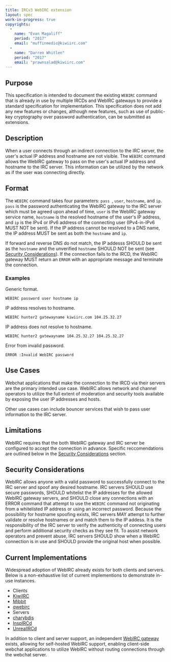 ```yaml
---
title: IRCv3 WebIRC extension
layout: spec
work-in-progress: true
copyrights:
  -
    name: "Evan Magaliff"
    period: "2017"
    email: "muffinmedic@kiwiirc.com"
  -
    name: "Darren Whitlen"
    period: "2017"
    email: "prawnsalad@kiwiirc.com"
---
```

## Purpose
This specification is intended to document the existing `WEBIRC` command that is already in use by multiple IRCDs and WebIRC gateways to provide a standard specification for implementation. This specification does not add any new features or changes, although new features, such as use of public-key cryptography over password authentication, can be submitted as extensions.

## Description
When a user connects through an indirect connection to the IRC server, the user's actual IP address and hostname are not visible. The `WEBIRC` command allows the WebIRC gateway to pass on the user's actual IP address and hostname to the IRC server. This information can be utilized by the network as if the user was connecting directly.

## Format
The `WEBIRC` command takes four parameters: `pass `, `user`, `hostname`, and `ip`. `pass` is the password authenticating the WebIRC gateway to the IRC server which must be agreed upon ahead of time, `user` is the WebIRC gateway service name, `hostname` is the resolved hostname of the user's IP address, and `ip` is the IPv4 or IPv6 address of the connecting user (IPv4-in-IPv6 MUST NOT be sent). If the IP address cannot be resolved to a DNS name, the IP address MUST be sent as both the `hostname` and `ip`.

If forward and reverse DNS do not match, the IP addesss SHOULD be sent as the `hostname` and the unverified `hostname` SHOULD NOT be sent (see [Security Considerations](#security-considerations)). If the connection fails to the IRCD, the WebIRC gateway MUST return an `ERROR` with an appropriate message and terminate the connection.

### Examples
Generic format.

    WEBIRC password user hostname ip

IP address resolves to hostname.

    WEBIRC hunter2 gatewayname kiwiirc.com 104.25.32.27

IP address does not resolve to hostname.

    WEBIRC hunter2 gatewayname 104.25.32.27 104.25.32.27

Error from invalid password.

    ERROR :Invalid WebIRC password

## Use Cases
Webchat applications that make the connection to the IRCD via their servers are the primary intended use case. WebIRC allows network and channel operators to utilize the full extent of moderation and security tools available by exposing the user IP addresses and hosts.

Other use cases can include bouncer services that wish to pass user information to the IRC server.

## Limitations
WebIRC requires that the both WebIRC gateway and IRC server be configured to accept the connection in advance. Specific reccomendations are outlined below in the [Security Considerations](#security-considerations) section.

## Security Considerations
WebIRC allows anyone with a valid password to successfully connect to the IRC server and spoof any desired hostname. IRC servers SHOULD use secure passwords, SHOULD whitelist the IP addresses for the allowed WebIRC gateway servers, and SHOULD close any connections with an ERROR command that attempt to use the `WEBIRC` command not originating from a whitelisted IP address or using an incorrect password. Because the possibility for hostname spoofing exists, IRC servers MAY attempt to further validate or resolve hostnames or and match them to the IP addess. It is the responsibility of the IRC server to verify the authenticity of connecting users and perform additional security checks as they see fit. To assist network operators and prevent abuse, IRC servers SHOULD show when a WebIRC connection is in use and SHOULD provide the original host when possible.

## Current Implementations
Widespread adoption of WebIRC already exists for both clients and servers. Below is a non-exhaustive list of current implementions to demonstrate in-use instances.
 - Clients
  - [KiwiIRC](https://kiwiirc.com/docs/webirc)
  - [Mibbit](https://wiki.mibbit.com/index.php/Webirc)
  - [qwebirc](http://qwebirc.org/features)
 - Servers
  - [charybdis](https://github.com/charybdis-ircd/charybdis/blob/release/4/extensions/m_webirc.c)
  - [InspIRCd](https://wiki.inspircd.org/Modules/2.0/cgiirc)
  - [UnrealIRCd](https://www.unrealircd.org/docs/WebIRC_Support)

In addition to client and server support, an independent [WebIRC gateway](https://github.com/kiwiirc/webircgateway) exists, allowing for self-hosted WebIRC support, enabling client-side webchat applications to utilize WebIRC without routing connections through the webchat server. 